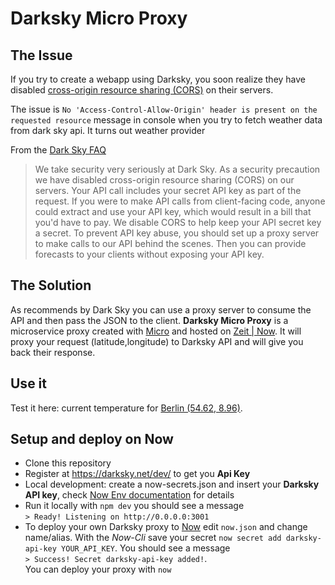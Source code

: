 # Darksky Micro Proxy

## The Issue

If you try to create a webapp using Darksky, you soon realize they have disabled [cross-origin resource sharing (CORS)](https://developer.mozilla.org/en-US/docs/Web/HTTP/Access_control_CORS)
on their servers.

The issue is `No 'Access-Control-Allow-Origin' header is present on the requested resource` message in console when you try to fetch weather data from 
dark sky api. It turns out weather provider 

From the [Dark Sky FAQ](https://darksky.net/dev/docs/faq#cross-origin)
> We take security very seriously at Dark Sky. As a security precaution we have disabled cross-origin resource sharing (CORS) on our servers.
> Your API call includes your secret API key as part of the request. If you were to make API calls from client-facing code, anyone could extract and use your API key, which would result in a bill that you'd have to pay. We disable CORS to help keep your API secret key a secret.
> To prevent API key abuse, you should set up a proxy server to make calls to our API behind the scenes. 
> Then you can provide forecasts to your clients without exposing your API key.


## The Solution

As recommends by Dark Sky you can use a proxy server to consume the API and then pass the JSON to the client. **Darksky Micro Proxy** is a microservice proxy created with [Micro](https://github.com/zeit/micro) and hosted on [Zeit | Now](https://zeit.co/now). It will proxy your request (latitude,longitude) to Darksky API and will give you back their response.


## Use it

Test it here: current temperature for [Berlin (54.62, 8.96)](https://dci-fbw12-darksky.now.sh/?54.62,8.96).


## Setup and deploy on Now

- Clone this repository
- Register at https://darksky.net/dev/ to get you **Api Key**
- Local development: create a now-secrets.json and insert your **Darksky API key**, check [Now Env documentation](https://github.com/zeit/now-env) for details
- Run it locally with `npm dev` you should see a message  
 `> Ready! Listening on http://0.0.0.0:3001`
- To deploy your own Darksky proxy to [Now](https://zeit.co/now) edit `now.json` and change name/alias. With the *Now-Cli* save your secret `now secret add darksky-api-key YOUR_API_KEY`.
You should see a message   
`> Success! Secret darksky-api-key added!`.  
 You can deploy your proxy with `now`

